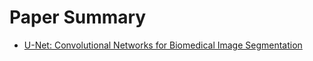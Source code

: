 # Paper Summary
- [U-Net: Convolutional Networks for Biomedical Image Segmentation](https://arxiv.org/pdf/1505.04597.pdf)